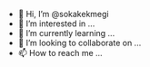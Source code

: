 - 👋 Hi, I’m @sokakekmegi
- 👀 I’m interested in ...
- 🌱 I’m currently learning ...
- 💞️ I’m looking to collaborate on ...
- 📫 How to reach me ...

<!---
sokakekmegi/sokakekmegi is a ✨ special ✨ repository because its `README.md` (this file) appears on your GitHub profile.
You can click the Preview link to take a look at your changes.
--->
